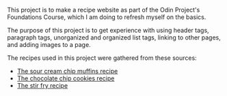 This project is to make a recipe website as part of the Odin Project's Foundations Course, which I am doing to refresh myself on the basics.

The purpose of this project is to get experience with using header tags, paragraph tags, unorganized and organized list tags, linking to other pages, and adding images to a page.

The recipes used in this project were gathered from these sources:
<ul>
    <li><a href="https://www.tasteofhome.com/recipes/sour-cream-chip-muffins/" target="_blank" rel="noopener noreferrer">The sour cream chip muffins recipe</a></li>
    <li><a href="https://joyfoodsunshine.com/the-most-amazing-chocolate-chip-cookies/#wprm-recipe-container-8678" target="_blank" rel="noopener noreferrer">The chocolate chip cookies recipe</a></li>
    <li><a href="https://www.momontimeout.com/easy-chicken-stir-fry-recipe/" target="_blank" rel="noopener noreferrer">The stir fry recipe</a></li>
</ul>